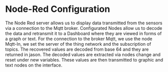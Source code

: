 # Node-Red Configuration 
The Node Red server allows us to display data transmitted from the sensors via a connection to the Mqtt broker. Configurated Nodes allow us to decode the data and retransmit it to a Dashboard where they are viewed in forms of a graph or text.
For the connection to the broker Mqtt, we use the node Mqtt-In, we set the server of the thing network and the subscription of topics. The recovered values are decoded from base 64 and they are returned in jason. The decoded values are extracted via nodes change and reset under new variables. These values are then transmitted to graphic and text nodes on the interface.  
